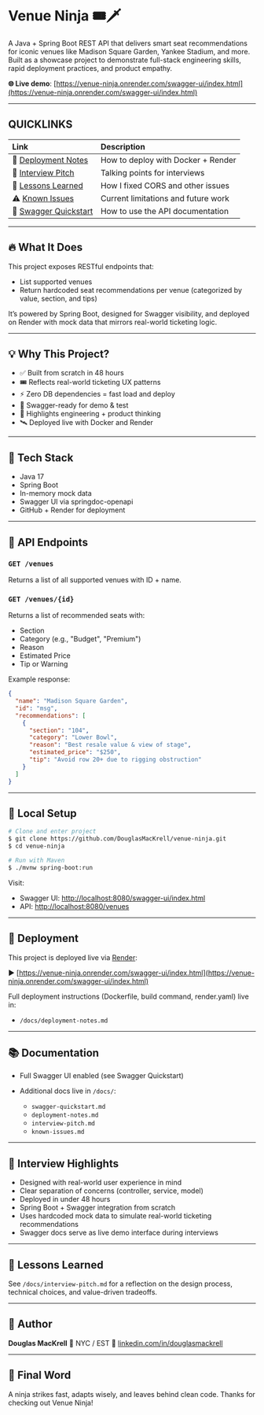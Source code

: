 # Venue Ninja 🎟️🗡️

A Java + Spring Boot REST API that delivers smart seat recommendations for iconic venues like Madison Square Garden, Yankee Stadium, and more. Built as a showcase project to demonstrate full-stack engineering skills, rapid deployment practices, and product empathy.

**🌐 Live demo**: [https://venue-ninja.onrender.com/swagger-ui/index.html](https://venue-ninja.onrender.com/swagger-ui/index.html)

---

##  QUICKLINKS

| Link | Description |
| :--- | :--- |
| 🚀 [Deployment Notes](./docs/deployment-notes.md) | How to deploy with Docker + Render |
| 📝 [Interview Pitch](./docs/interview-pitch.md) | Talking points for interviews |
| 🧠 [Lessons Learned](./docs/lessons-learned.md) | How I fixed CORS and other issues |
| ⚠️ [Known Issues](./docs/known-issues.md) | Current limitations and future work |
| 📘 [Swagger Quickstart](./docs/swagger-quickstart.md) | How to use the API documentation |

---

## 🔥 What It Does

This project exposes RESTful endpoints that:

* List supported venues
* Return hardcoded seat recommendations per venue (categorized by value, section, and tips)

It’s powered by Spring Boot, designed for Swagger visibility, and deployed on Render with mock data that mirrors real-world ticketing logic.

---

## 💡 Why This Project?

* ✅ Built from scratch in 48 hours
* 🎟️ Reflects real-world ticketing UX patterns
* ⚡ Zero DB dependencies = fast load and deploy
* 📘 Swagger-ready for demo & test
* 🧠 Highlights engineering + product thinking
* 🛰️ Deployed live with Docker and Render

---

## 🧱 Tech Stack

* Java 17
* Spring Boot
* In-memory mock data
* Swagger UI via springdoc-openapi
* GitHub + Render for deployment

---

## 🔗 API Endpoints

### `GET /venues`

Returns a list of all supported venues with ID + name.

### `GET /venues/{id}`

Returns a list of recommended seats with:

* Section
* Category (e.g., "Budget", "Premium")
* Reason
* Estimated Price
* Tip or Warning

Example response:

```json
{
  "name": "Madison Square Garden",
  "id": "msg",
  "recommendations": [
    {
      "section": "104",
      "category": "Lower Bowl",
      "reason": "Best resale value & view of stage",
      "estimated_price": "$250",
      "tip": "Avoid row 20+ due to rigging obstruction"
    }
  ]
}
```

---

## 🧪 Local Setup

```bash
# Clone and enter project
$ git clone https://github.com/DouglasMacKrell/venue-ninja.git
$ cd venue-ninja

# Run with Maven
$ ./mvnw spring-boot:run
```

Visit:

* Swagger UI: [http://localhost:8080/swagger-ui/index.html](http://localhost:8080/swagger-ui/index.html)
* API: [http://localhost:8080/venues](http://localhost:8080/venues)

---

## 🚀 Deployment

This project is deployed live via [Render](https://render.com):

▶️ [https://venue-ninja.onrender.com/swagger-ui/index.html](https://venue-ninja.onrender.com/swagger-ui/index.html)

Full deployment instructions (Dockerfile, build command, render.yaml) live in:

* `/docs/deployment-notes.md`

---

## 📚 Documentation

* Full Swagger UI enabled (see Swagger Quickstart)
* Additional docs live in `/docs/`:

  * `swagger-quickstart.md`
  * `deployment-notes.md`
  * `interview-pitch.md`
  * `known-issues.md`

---

## 💬 Interview Highlights

* Designed with real-world user experience in mind
* Clear separation of concerns (controller, service, model)
* Deployed in under 48 hours
* Spring Boot + Swagger integration from scratch
* Uses hardcoded mock data to simulate real-world ticketing recommendations
* Swagger docs serve as live demo interface during interviews

---

## 🧠 Lessons Learned

See `/docs/interview-pitch.md` for a reflection on the design process, technical choices, and value-driven tradeoffs.

---

## 👤 Author

**Douglas MacKrell**
📍 NYC / EST
🔗 [linkedin.com/in/douglasmackrell](https://linkedin.com/in/douglasmackrell)

---

## 🥷 Final Word

A ninja strikes fast, adapts wisely, and leaves behind clean code. Thanks for checking out Venue Ninja!
